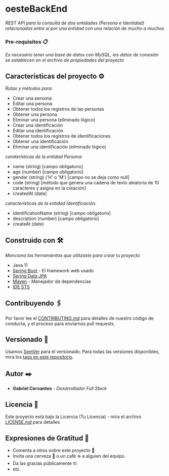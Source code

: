 # oesteBackEnd
_REST API para la consulta de dos entidades (Persona e Identidad) relacionadas entre si por una entidad con una relación de mucho a muchos_


### Pre-requisitos 📋

_Es necesario tener una base de datos con MySQL, los datos de conexión se establecen en el archivo de propiedades del proyecto_

## Caracteristicas del proyecto ⚙️

_Rutas y métodos para:_

* Crear una persona
* Editar una persona
* Obtener todos los registros de las personas
* Obtener una persona
* Eliminar una persona (eilminado lógico)
* Crear una identificación
* Editar una identificación
* Obtener todos los registros de identificaciones
* Obtener una identificación
* Eliminar una identificación (eilminado lógico)

_carateristicas de la entidad Persona:_

* name (string) [campo obligatorio]
* age (number)  [campo obligatorio]
* gender (string) ('H' o 'M') [campo no se deja como null]
* code (string) [método que genera una cadena de texto aleatoria de 10 caracteres y asigna en la creación]
* createdAt (date)

_caracteristicas de la entidad Identificación:_

* identificationName (string) [campo obligatorio]
* description (number) [campo obligatorio]
* createAt (date)


## Construido con 🛠️

_Menciona las herramientas que utilizaste para crear tu proyecto_

* Java 11
* [Spring Boot](https://spring.io/projects/spring-boot) - El framework web usado
* [Spring Data JPA](https://spring.io/projects/spring-data-jpa)
* [Maven](https://maven.apache.org/) - Manejador de dependencias
* [IDE STS](https://spring.io/tools)

## Contribuyendo 🖇️

Por favor lee el [CONTRIBUTING.md](https://gist.github.com/villanuevand/xxxxxx) para detalles de nuestro código de conducta, y el proceso para enviarnos pull requests.

## Versionado 📌

Usamos [SemVer](http://semver.org/) para el versionado. Para todas las versiones disponibles, mira los [tags en este repositorio](https://github.com/brakeencj/oesteBackEnd/tags).

## Autor ✒️

* **Gabriel Cervantes** - *Desarrollador Full Stack*  

## Licencia 📄

Este proyecto está bajo la Licencia (Tu Licencia) - mira el archivo [LICENSE.md](LICENSE.md) para detalles

## Expresiones de Gratitud 🎁

* Comenta a otros sobre este proyecto 📢
* Invita una cerveza 🍺 o un café ☕ a alguien del equipo. 
* Da las gracias públicamente 🤓.
* etc.
